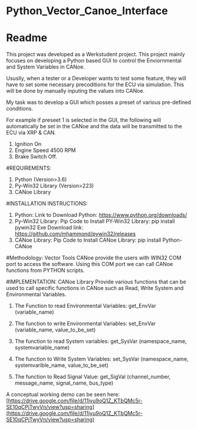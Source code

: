 # Python_Vector_Canoe_Interface
# Readme

This project was developed as a Werkstudent project. This project mainly focuses on developing a Python based GUI to control the Enviornmental and System Variables in CANoe. 

Ususlly, when a tester or a Developer wants to test some feature, they will have to set some necessary precoditions for the ECU via simulation. This will be done by manually inputing the values into CANoe.

My task was to develop a GUI which posses a preset of various pre-defined conditions.

For example if preseet 1 is selected in the GUI, the following will automatically be set in the CANoe and the data will be transmitted to the ECU via XRP & CAN.
  1. Ignition On
  2. Engine Speed 4500 RPM
  3. Brake Switch Off.

#REQUIREMENTS:
1.	Python (Version>3.6)
2.	Py-Win32 Library (Version>223)
3.	CANoe Library 

#INSTALLATION INSTRUCTIONS:
1.	Python:
Link to Download Python: https://www.python.org/downloads/
2.	Py-Win32 Library:
Pip Code to Install PY-Win32 Library: pip install pywin32
Exe Download link: https://github.com/mhammond/pywin32/releases
3.	CANoe Library:
Pip Code to Install CANoe Library: pip install Python-CANoe

#Methodology:
	Vector Tools CANoe provide the users with WIN32 COM port to access the software.  Using this COM port we can call CANoe functions from PYTHON scripts.

#IMPLEMENTATION:
	CANoe Library Provide various functions that can be used to call specific functions in CANoe such as Read, Write System and Environmental Variables. 
1.	The Function to read Environmental Variables:
get_EnvVar (variable_name)

2.	The function to write Environmental Variables:
set_EnvVar (variable_name, value_to_be_set)

3.	The function to read System variables:
get_SysVar (namespace_name, systemvariable_name)
4.	The function to Write System Variables:
	set_SysVar (namespace_name, systemvarible_name, value_to_be_set)

5.	The function to Read Signal Value:
get_SigVal (channel_number, message_name, signal_name, bus_type)

A conceptual working demo can be seen here: [https://drive.google.com/file/d/11jyu9oQ1Z_KTbQMc5r-SE10qCPjTwyVn/view?usp=sharing](https://drive.google.com/file/d/11jyu9oQ1Z_KTbQMc5r-SE10qCPjTwyVn/view?usp=sharing)
